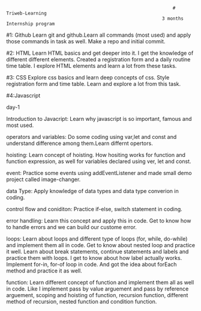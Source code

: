                                                                   # Triweb-Learning
                                                              3 months Internship program

#1: Github
Learn git and github.Learn all commands (most used) and apply those commands in task as well. Make a repo and initial commit.

#2: HTML
Learn HTML basics and get deeper into it. I get the knowledge of different different elements. Created a registration form and a daily routine time table. I explore HTML elements and learn a lot from these tasks.

#3: CSS
Explore css basics and learn deep concepts of css. Style registration form and time table. Learn and explore a lot from this task.

#4:Javascript

day-1

Introduction to Javacript: Learn why javascript is so important, famous and most used.

operators and variables: Do some coding using var,let and const and understand difference among them.Learn differnt opertors.

hoisting: Learn concept of hoisting. How hositing works for function and function expression, as well for variables declared using ver, let and const.

event: Practice some events using addEventListener and made small demo project called image-changer.

data Type: Apply knowledge of data types and data type converion in coding.

control flow and coniditon: Practice if-else, switch statement in coding.

error handling: Learn this concept and apply this in code. Get to know how to handle errors and we can build our custome error.

loops: Learn about loops and different type of loops (for, while, do-while) and implement them all in code. Get to know about nested loop and practice it well. Learn about break statements, continue statements and labels and practice them with loops. I get to know about how label actually works. Implement for-in, for-of loop in code. And got the idea about forEach method and practice it as well.

function: Learn different concept of function and implement them all as well in code. Like I implement pass by value arguement and pass by reference arguement, scoping and hoisting of function, recursion function, different method of recursion, nested function and condition function. 
